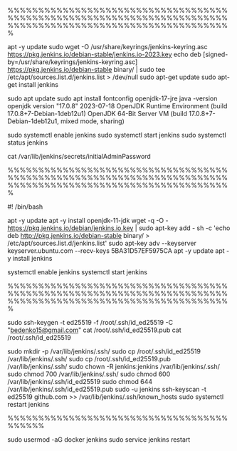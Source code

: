 %%%%%%%%%%%%%%%%%%%%%%%%%%%%%%%%%%%%%%%%%%%%%%%%%%%%%%%%%%%%%%%%%%%%%%%%%%%%%%%%%%%%%%%%%%%%%%%%%%%%%%%%%%%%%
 
 
apt -y update 
sudo wget -O /usr/share/keyrings/jenkins-keyring.asc \
  https://pkg.jenkins.io/debian-stable/jenkins.io-2023.key
echo deb [signed-by=/usr/share/keyrings/jenkins-keyring.asc] \
  https://pkg.jenkins.io/debian-stable binary/ | sudo tee \
  /etc/apt/sources.list.d/jenkins.list > /dev/null
sudo apt-get update
sudo apt-get install jenkins
 
sudo apt update
sudo apt install fontconfig openjdk-17-jre
java -version
openjdk version "17.0.8" 2023-07-18
OpenJDK Runtime Environment (build 17.0.8+7-Debian-1deb12u1)
OpenJDK 64-Bit Server VM (build 17.0.8+7-Debian-1deb12u1, mixed mode, sharing)
 
sudo systemctl enable jenkins
sudo systemctl start jenkins
sudo systemctl status jenkins
 
cat /var/lib/jenkins/secrets/initialAdminPassword
 
 
%%%%%%%%%%%%%%%%%%%%%%%%%%%%%%%%%%%%%%%%%%%%%%%%%%%%%%%%%%%%%%%%%%%%%%%%%%%%%%%%%%%%%%%%%%%%%%%%%%%%%%%%%%%%%
 
#! /bin/bash
 
apt -y update 
apt -y install openjdk-11-jdk
wget -q -O - https://pkg.jenkins.io/debian/jenkins.io.key | sudo apt-key add -
sh -c 'echo deb http://pkg.jenkins.io/debian-stable binary/ > /etc/apt/sources.list.d/jenkins.list'
sudo apt-key adv --keyserver keyserver.ubuntu.com --recv-keys 5BA31D57EF5975CA
apt -y update 
apt -y install jenkins
 
systemctl enable jenkins
systemctl start jenkins
 
%%%%%%%%%%%%%%%%%%%%%%%%%%%%%%%%%%%%%%%%%%%%%%%%%%%%%%%%%%%%%%%%%%%%%%%%%%%%%%%%%%%%%%%%%%%%%%%%%%%%%%%%%%%%%
 
 
sudo ssh-keygen -t ed25519 -f /root/.ssh/id_ed25519 -C "bedenko15@gmail.com"
cat /root/.ssh/id_ed25519.pub
cat /root/.ssh/id_ed25519
 
sudo mkdir -p /var/lib/jenkins/.ssh/
sudo cp /root/.ssh/id_ed25519 /var/lib/jenkins/.ssh/
sudo cp /root/.ssh/id_ed25519.pub /var/lib/jenkins/.ssh/
sudo chown -R jenkins:jenkins /var/lib/jenkins/.ssh/
sudo chmod 700 /var/lib/jenkins/.ssh/
sudo chmod 600 /var/lib/jenkins/.ssh/id_ed25519
sudo chmod 644 /var/lib/jenkins/.ssh/id_ed25519.pub
sudo -u jenkins ssh-keyscan -t ed25519 github.com >> /var/lib/jenkins/.ssh/known_hosts
sudo systemctl restart jenkins

 %%%%%%%%%%%%%%%%%%%%%%%%%%%%%%%%%%%%%%%%%%
 
sudo usermod -aG docker jenkins
sudo service jenkins restart

